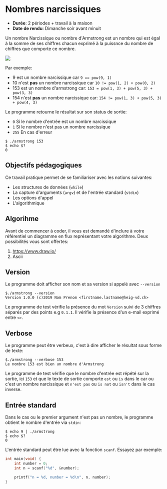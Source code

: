 # Nombres narcissiques

- **Durée**: 2 périodes + travail à la maison
- **Date de rendu**: Dimanche soir avant minuit

Un nombre Narcissique ou nombre d'Armstrong est un nombre qui est égal à la somme de ses chiffres chacun exprimé à la puissnce du nombre de chiffres que comporte ce nombre.

![](https://wikimedia.org/api/rest_v1/media/math/render/svg/5bdd2cd01bccf25cd2e26563fa08e1469fc22c05)

Par exemple:

- 9 est un nombre narcissique car `9 == pow(9, 1)`
- 10 n'est **pas** un nombre narcissique car `10 != pow(1, 2) + pow(0, 2)`
- 153 est un nombre d'armstrong car: `153 = pow(1, 3) + pow(5, 3) + pow(3, 3)`
- 154 n'est **pas** un nombre narcissique car: `154 != pow(1, 3) + pow(5, 3) + pow(4, 3)`

Le programme retourne le résultat sur son status de sortie:

- `0` Si le nombre d'entrée est un nombre narcissique
- `1` Si le nombre n'est pas un nombre narcissique
- `255` En cas d'erreur

```shell
$ ./armstrong 153
$ echo $?
0
```

## Objectifs pédagogiques

Ce travail pratique permet de se familiariser avec les notions suivantes:

- Les structures de données (`while`)
- La capture d'arguments (`argv`) et de l'entrée standard (`stdin`)
- Les options d'appel
- L'algorithmique

## Algorihme

Avant de commencer à coder, il vous est demandé d'inclure à votre référentiel un diagramme en flux représentant votre algorithme. Deux possibilités vous sont offertes:

1. https://www.draw.io/
2. Ascii

## Version

Le programme doit afficher son nom et sa version si appelé avec `--version`

```shell
$./armstrong --version
Version 1.0.0 (c)2019 Nom Prenom <firstname.lastname@heig-vd.ch>
```

Le programme de test vérifie la présence du mot `Version` suivi de 3 chiffres séparés par des points e.g `0.1.1`. Il vérifie la présence d'un e-mail exprimé entre `<>`.

## Verbose

Le programme peut être verbeux, c'est à dire afficher le résultat sous forme de texte:

```shell
$./armstrong --verbose 153
Le nombre 153 est bien un nombre d'Armstrong
```

Le programme de test vérifie que le nombre d'entrée est répété sur la sortie, ici `153` et que le texte de sortie comporte `est` ou `is` dans le car ou c'est un nombre narcissique et `n'est pas` ou `is not` ou `isn't` dans le cas inverse.

## Entrée standard

Dans le cas ou le premier argument n'est pas un nombre, le programme obtient le nombre d'entrée via `stdin`:

```shell
$ echo 9 | ./armstrong
$ echo $?
0
```

L'entrée standard peut être lue avec la fonction `scanf`. Essayez par exemple:

```c
int main(void) {
    int number = 0;
    int n = scanf("%d", &number);

    printf("n = %d, number = %d\n", n, number);
}
```
